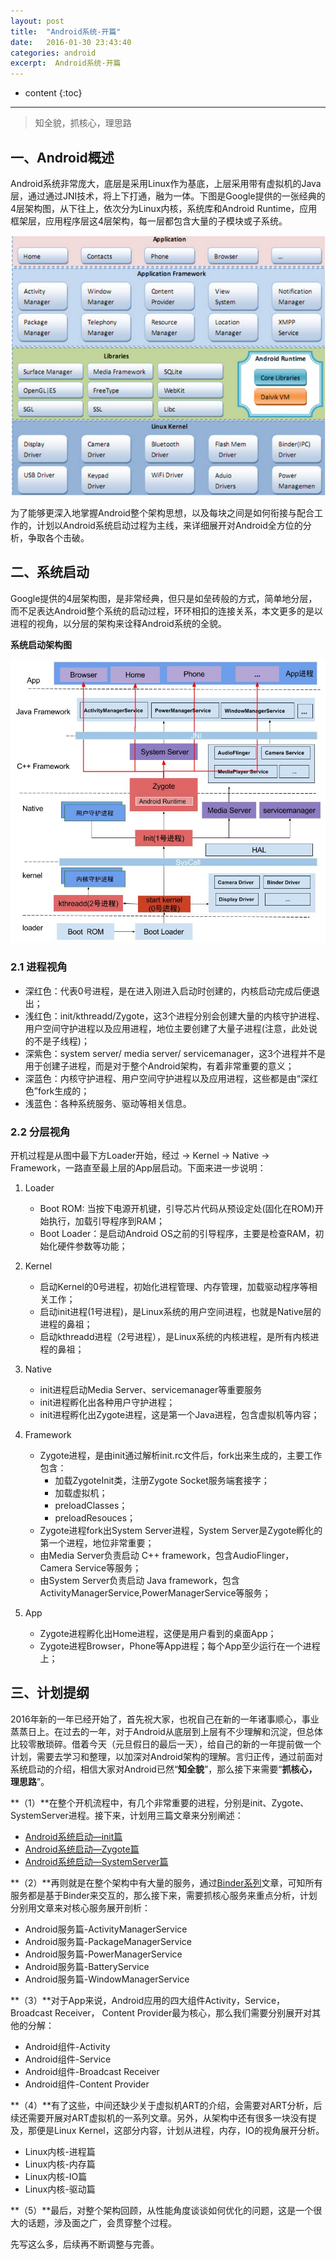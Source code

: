 ```yaml
---
layout: post
title:  "Android系统-开篇"
date:   2016-01-30 23:43:40
categories: android
excerpt:  Android系统-开篇
---
```


* content
{:toc}


---

> 知全貌，抓核心，理思路

## 一、Android概述

Android系统非常庞大，底层是采用Linux作为基底，上层采用带有虚拟机的Java层，通过通过JNI技术，将上下打通，融为一体。下图是Google提供的一张经典的4层架构图，从下往上，依次分为Linux内核，系统库和Android Runtime，应用框架层，应用程序层这4层架构，每一层都包含大量的子模块或子系统。
  
![android-arch1](\images\android-boot\android-arch1.png)
  

为了能够更深入地掌握Android整个架构思想，以及每块之间是如何衔接与配合工作的，计划以Android系统启动过程为主线，来详细展开对Android全方位的分析，争取各个击破。


##  二、系统启动

Google提供的4层架构图，是非常经典，但只是如垒砖般的方式，简单地分层，而不足表达Android整个系统的启动过程，环环相扣的连接关系，本文更多的是以进程的视角，以分层的架构来诠释Android系统的全貌。

**系统启动架构图**

![process_status](\images\android-process\process_status.jpg)

	
### 2.1 进程视角

- 深红色：代表0号进程，是在进入刚进入启动时创建的，内核启动完成后便退出；
- 浅红色：init/kthreadd/Zygote，这3个进程分别会创建大量的内核守护进程、用户空间守护进程以及应用进程，地位主要创建了大量子进程(注意，此处说的不是子线程)；
- 深紫色：system server/ media server/ servicemanager，这3个进程并不是用于创建子进程，而是对于整个Android架构，有着非常重要的意义；
- 深蓝色：内核守护进程、用户空间守护进程以及应用进程，这些都是由“深红色”fork生成的；
- 浅蓝色：各种系统服务、驱动等相关信息。

### 2.2 分层视角

开机过程是从图中最下方Loader开始，经过 -> Kernel -> Native -> Framework，一路直至最上层的App层启动。下面来进一步说明：

1. Loader
	- Boot ROM: 当按下电源开机键，引导芯片代码从预设定处(固化在ROM)开始执行，加载引导程序到RAM；
	- Boot Loader：是启动Android OS之前的引导程序，主要是检查RAM，初始化硬件参数等功能；
2. Kernel
	- 启动Kernel的0号进程，初始化进程管理、内存管理，加载驱动程序等相关工作；
	- 启动init进程(1号进程)，是Linux系统的用户空间进程，也就是Native层的进程的鼻祖；
	- 启动kthreadd进程（2号进程），是Linux系统的内核进程，是所有内核进程的鼻祖；
3. Native
	- init进程启动Media Server、servicemanager等重要服务
	- init进程孵化出各种用户守护进程；
	- init进程孵化出Zygote进程，这是第一个Java进程，包含虚拟机等内容；
4. Framework
	- Zygote进程，是由init通过解析init.rc文件后，fork出来生成的，主要工作包含：
		- 加载ZygoteInit类，注册Zygote Socket服务端套接字；
		- 加载虚拟机；
		- preloadClasses；
		- preloadResouces；
	- Zygote进程fork出System Server进程，System Server是Zygote孵化的第一个进程，地位非常重要；
	- 由Media  Server负责启动 C++ framework，包含AudioFlinger，Camera Service等服务；
	- 由System Server负责启动 Java framework，包含ActivityManagerService,PowerManagerService等服务；
	
5. App
	- Zygote进程孵化出Home进程，这便是用户看到的桌面App；
	- Zygote进程Browser，Phone等App进程；每个App至少运行在一个进程上；



##  三、计划提纲

2016年新的一年已经开始了，首先祝大家，也祝自己在新的一年诸事顺心，事业蒸蒸日上。在过去的一年，对于Android从底层到上层有不少理解和沉淀，但总体比较零散琐碎。借着今天（元旦假日的最后一天），给自己的新的一年提前做一个计划，需要去学习和整理，以加深对Android架构的理解。言归正传，通过前面对系统启动的介绍，相信大家对Android已然“**知全貌**”，那么接下来需要“**抓核心，理思路**”。


**（1）**在整个开机流程中，有几个非常重要的进程，分别是init、Zygote、SystemServer进程。接下来，计划用三篇文章来分别阐述：

- [Android系统启动—init篇](http://www.yuanhh.com/2016/02/05/android-init/)
- [Android系统启动—Zygote篇](http://www.yuanhh.com/2016/02/13/android-zygote/)
- [Android系统启动—SystemServer篇](http://www.yuanhh.com/2016/02/14/android-system-server/)

  
**（2）**再则就是在整个架构中有大量的服务，通过[Binder系列](http://www.yuanhh.com/2015/10/31/binder-prepare/)文章，可知所有服务都是基于Binder来交互的，那么接下来，需要抓核心服务来重点分析，计划分别用文章来对核心服务展开剖析：

- Android服务篇-ActivityManagerService
- Android服务篇-PackageManagerService
- Android服务篇-PowerManagerService
- Android服务篇-BatteryService
- Android服务篇-WindowManagerService
  

**（3）**对于App来说，Android应用的四大组件Activity，Service，Broadcast Receiver， Content Provider最为核心，那么我们需要分别展开对其他的分解：

- Android组件-Activity
- Android组件-Service
- Android组件-Broadcast Receiver
- Android组件-Content Provider

  
**（4）**有了这些，中间还缺少关于虚拟机ART的介绍，会需要对ART分析，后续还需要开展对ART虚拟机的一系列文章。另外，从架构中还有很多一块没有提及，那便是Linux Kernel，这部分内容，计划从进程，内存，IO的视角展开分析。

- Linux内核-进程篇
- Linux内核-内存篇
- Linux内核-IO篇
- Linux内核-驱动篇
  

**（5）**最后，对整个架构回顾，从性能角度谈谈如何优化的问题，这是一个很大的话题，涉及面之广，会贯穿整个过程。

  
先写这么多，后续再不断调整与完善。